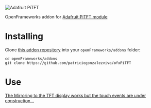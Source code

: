 ![Adafruit PiTFT](https://www.adafruit.com/images/970x728/1601-00.jpg)

OpenFrameworks addon for [Adafruit PiTFT module](https://www.adafruit.com/products/1601)

# Installing
Clone [this addon repository](https://github.com/patriciogonzalezvivo/ofxPiTFT) into your `openFrameworks/addons` folder:

	cd openFrameworks/addons
	git clone https://github.com/patriciogonzalezvivo/ofxPiTFT

# Use
[The Mirroring to the TFT display works but the touch events are under construction...](https://github.com/patriciogonzalezvivo/ofxPiTFT)